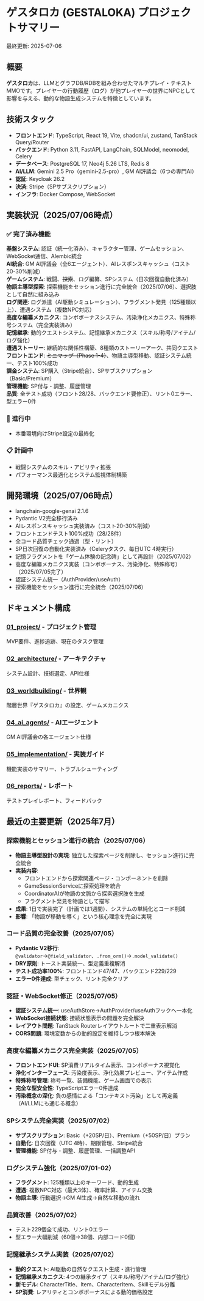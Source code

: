 # ゲスタロカ (GESTALOKA) プロジェクトサマリー

最終更新: 2025-07-06

## 概要
**ゲスタロカ**は、LLMとグラフDB/RDBを組み合わせたマルチプレイ・テキストMMOです。プレイヤーの行動履歴（ログ）が他プレイヤーの世界にNPCとして影響を与える、動的な物語生成システムを特徴としています。

## 技術スタック
- **フロントエンド**: TypeScript, React 19, Vite, shadcn/ui, zustand, TanStack Query/Router
- **バックエンド**: Python 3.11, FastAPI, LangChain, SQLModel, neomodel, Celery
- **データベース**: PostgreSQL 17, Neo4j 5.26 LTS, Redis 8
- **AI/LLM**: Gemini 2.5 Pro（gemini-2.5-pro）, GM AI評議会（6つの専門AI）
- **認証**: Keycloak 26.2
- **決済**: Stripe（SPサブスクリプション）
- **インフラ**: Docker Compose, WebSocket

## 実装状況（2025/07/06時点）

### ✅ 完了済み機能
**基盤システム**: 認証（統一化済み）、キャラクター管理、ゲームセッション、WebSocket通信、Alembic統合  
**AI統合**: GM AI評議会（全6エージェント）、AIレスポンスキャッシュ（コスト20-30%削減）  
**ゲームシステム**: 戦闘、~~探索~~、ログ編纂、SPシステム（日次回復自動化済み）  
**物語主導型探索**: 探索機能をセッション進行に完全統合（2025/07/06）、選択肢として自然に組み込み  
**ログ関連**: ログ派遣（AI駆動シミュレーション）、フラグメント発見（125種類以上）、遭遇システム（複数NPC対応）  
**高度な編纂メカニクス**: コンボボーナスシステム、汚染浄化メカニクス、特殊称号システム（完全実装済み）  
**記憶継承**: 動的クエストシステム、記憶継承メカニクス（スキル/称号/アイテム/ログ強化）  
**遭遇ストーリー**: 継続的な関係性構築、8種類のストーリーアーク、共同クエスト  
**フロントエンド**: ~~ミニマップ（Phase 1-4）~~、物語主導型移動、認証システム統一、テスト100%成功  
**課金システム**: SP購入（Stripe統合）、SPサブスクリプション（Basic/Premium）  
**管理機能**: SP付与・調整、履歴管理  
**品質**: 全テスト成功（フロント28/28、バックエンド要修正）、リント0エラー、型エラー0件

### 🚧 進行中
- 本番環境向けStripe設定の最終化

### 📋 計画中
- 戦闘システムのスキル・アビリティ拡張
- パフォーマンス最適化とシステム監視体制構築

## 開発環境（2025/07/06時点）
- langchain-google-genai 2.1.6
- Pydantic V2完全移行済み
- AIレスポンスキャッシュ実装済み（コスト20-30%削減）
- フロントエンドテスト100%成功（28/28件）
- 全コード品質チェック通過（型・リント）
- SP日次回復の自動化実装済み（Celeryタスク、毎日UTC 4時実行）
- 記憶フラグメントを「ゲーム体験の記念碑」として再設計（2025/07/02）
- 高度な編纂メカニクス実装（コンボボーナス、汚染浄化、特殊称号）（2025/07/05完了）
- 認証システム統一（AuthProvider/useAuth）
- 探索機能をセッション進行に完全統合（2025/07/06）

## ドキュメント構成

### [01_project/](01_project/summary.md) - プロジェクト管理
MVP要件、進捗追跡、現在のタスク管理

### [02_architecture/](02_architecture/summary.md) - アーキテクチャ
システム設計、技術選定、API仕様

### [03_worldbuilding/](03_worldbuilding/summary.md) - 世界観
階層世界『ゲスタロカ』の設定、ゲームメカニクス

### [04_ai_agents/](04_ai_agents/summary.md) - AIエージェント
GM AI評議会の各エージェント仕様

### [05_implementation/](05_implementation/summary.md) - 実装ガイド
機能実装のサマリー、トラブルシューティング

### [06_reports/](06_reports/summary.md) - レポート
テストプレイレポート、フィードバック

## 最近の主要更新（2025年7月）

### 探索機能とセッション進行の統合（2025/07/06）
- **物語主導型設計の実現**: 独立した探索ページを削除し、セッション進行に完全統合
- **実装内容**: 
  - フロントエンドから探索関連ページ・コンポーネントを削除
  - GameSessionServiceに探索処理を統合
  - CoordinatorAIが物語の文脈から探索選択肢を生成
  - フラグメント発見を物語として描写
- **成果**: 1日で実装完了（計画では1週間）、システムの単純化とコード削減
- **影響**: 「物語が移動を導く」という核心理念を完全に実現

### コード品質の完全改善（2025/07/05）
- **Pydantic V2移行**: `@validator`→`@field_validator`、`.from_orm()`→`.model_validate()`
- **DRY原則**: トースト実装統一、型定義重複解消
- **テスト成功率100%**: フロントエンド47/47、バックエンド229/229
- **エラー0件達成**: 型チェック、リント完全クリア

### 認証・WebSocket修正（2025/07/05）
- **認証システム統一**: useAuthStore→AuthProvider/useAuthフックへ一本化
- **WebSocket接続状態**: 接続状態表示の問題を完全解決
- **レイアウト問題**: TanStack Routerレイアウトルートで二重表示解消
- **CORS問題**: 環境変数からの動的設定を維持しつつ根本解決

### 高度な編纂メカニクス完全実装（2025/07/05）
- **フロントエンドUI**: SP消費リアルタイム表示、コンボボーナス視覚化
- **浄化インターフェース**: 汚染度表示、浄化効果プレビュー、アイテム作成
- **特殊称号管理**: 称号一覧、装備機能、ゲーム画面での表示
- **完全な型安全性**: TypeScriptエラー0件達成
- **汚染概念の深化**: 負の感情による「コンテキスト汚染」として再定義（AI/LLMにも通じる概念）

### SPシステム完全実装（2025/07/02）
- **サブスクリプション**: Basic（+20SP/日）、Premium（+50SP/日）プラン
- **自動化**: 日次回復（UTC 4時）、期限管理、Stripe統合
- **管理機能**: SP付与・調整、履歴管理、一括調整API

### ログシステム強化（2025/07/01-02）
- **フラグメント**: 125種類以上のキーワード、動的生成
- **遭遇**: 複数NPC対応（最大3体）、確率計算、アイテム交換
- **物語主導**: 行動選択→GM AI生成→自然な移動の流れ

### 品質改善（2025/07/02）
- テスト229個全て成功、リント0エラー
- 型エラー大幅削減（60個→38個、内部コード0個）

### 記憶継承システム実装（2025/07/02）
- **動的クエスト**: AI駆動の自然なクエスト生成・進行管理
- **記憶継承メカニクス**: 4つの継承タイプ（スキル/称号/アイテム/ログ強化）
- **新モデル**: CharacterTitle、Item、CharacterItem、Skillモデル分離
- **SP消費**: レアリティとコンボボーナスによる動的価格設定